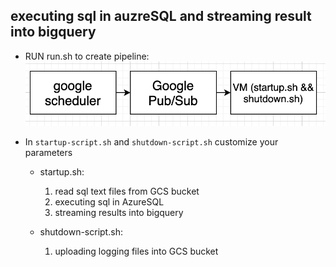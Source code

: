 ## executing sql in auzreSQL and streaming result into bigquery

- RUN run.sh to create pipeline: ![](assets/markdown-img-paste-20201119154157816.png)

- In `startup-script.sh` and `shutdown-script.sh` customize your parameters
    - startup.sh:
        1. read sql text files from GCS bucket
        2. executing sql in AzureSQL
        3. streaming results into bigquery

    - shutdown-script.sh:
        1. uploading logging files into GCS bucket
